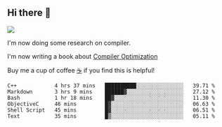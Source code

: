 


<!--
**liusy58/liusy58** is a ✨ _special_ ✨ repository because its `README.md` (this file) appears on your GitHub profile.

Here are some ideas to get you started:

- 🔭 I’m currently working on ...
- 🌱 I’m currently learning ...
- 👯 I’m looking to collaborate on ...
- 🤔 I’m looking for help with ...
- 💬 Ask me about ...
- 📫 How to reach me: ...
- 😄 Pronouns: ...
- ⚡ Fun fact: ...
-->
<!--
![](https://komarev.com/ghpvc/?username=liusy58&color=brightgreen&label=PROFILE+VIEWS)




- 🔭 I’m currently working on my .
- 📫 How to reach me:plz contact me by [email](liusy58@,ail2.sysu.edu.cn) or WeChat(LIUSIYU_58)
- 🏫 I'm an undergraduate in Sun-Yat-sen University majoring in the computer science. Expected to graduate in Spring 2021.
- 👯 I'm now interested in System such as OS, Compiler and Database. 
- 🤔 I’m looking for help with Database System.
-->

## Hi there 👋
![](https://komarev.com/ghpvc/?username=liusy58&color=brightgreen&label=PROFILE+VIEWS)



I'm now doing some research on compiler.

I'm now writing a book about [Compiler Optimization](https://github.com/liusy58/CompilerNotes) 

Buy me a cup of coffee [☕️](https://user-images.githubusercontent.com/45984215/202376581-4837a283-4812-4063-82bc-cc9c3101d3a5.jpg) if you find this is helpful!


 <!--START_SECTION:waka-->

```text
C++            4 hrs 37 mins   ██████████░░░░░░░░░░░░░░░   39.71 %
Markdown       3 hrs 9 mins    ██████▓░░░░░░░░░░░░░░░░░░   27.12 %
Bash           1 hr 18 mins    ██▓░░░░░░░░░░░░░░░░░░░░░░   11.30 %
ObjectiveC     46 mins         █▓░░░░░░░░░░░░░░░░░░░░░░░   06.63 %
Shell Script   45 mins         █▓░░░░░░░░░░░░░░░░░░░░░░░   06.51 %
Text           35 mins         █▒░░░░░░░░░░░░░░░░░░░░░░░   05.11 %
```

<!--END_SECTION:waka-->
